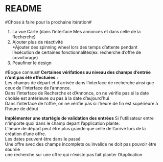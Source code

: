 # README #

#Chose à faire pour la prochaine itération#

1. La vue Carte (dans l’interface Mes annonces et dans celle de la Recherche)  
2. Ajouter plus de réactivité  
                 *Ajouter des spinning wheel lors des temps d’attente pendant l’exécution de certaines fonctionnalités(ex: recherche d’offre de covoiturage)  
3. Peaufiner le design  

#Bogue connus#
**Certaines vérifations au niveau des champs d’entrée n’ont pas été effectuées :**  
       Les champs de départ et d’arrivée dans l’interface de recherche ainsi que ceux de l’interface de l’annonce.   
       Dans l’interface de Recherche et d’Annonce, on ne vérifie pas si la date choisie est antérieure ou pas à la date d’aujourd’hui  
       Dans l’interface de l’offre, on ne vérifie pas si l’heure de fin est supérieure à l’heure de début  

**Implémenter une startégie de validation des entrées** 
      Si l'utilisateur entre n'importe quoi dans le champ depart l’application plante.  
      L’heure de départ peut être plus grande que celle de l’arrivé lors de la création d’une offre.  
      Les dates peuvent être dans le passé  
      Une offre avec des champs incomplets ou invalide ne doit pas pouvoir être soumie  
      une recherche sur une offre qui n’existe pas fait planter l’Application